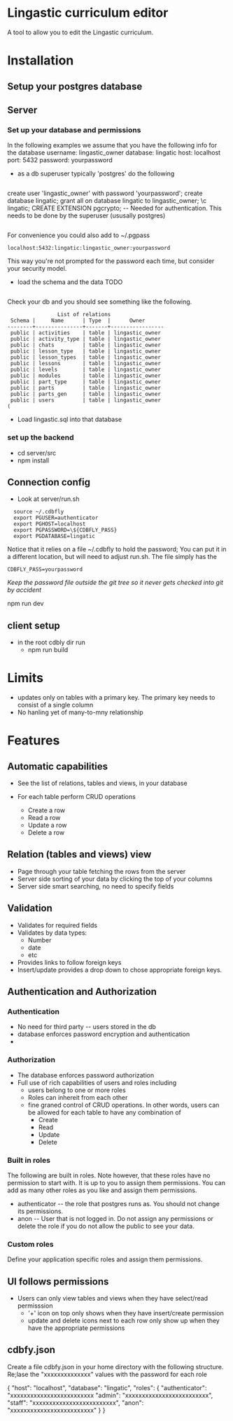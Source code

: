 # Lingastic curriculum editor

A tool to allow you to edit the Lingastic curriculum.

# Installation

## Setup your postgres database

## Server

### Set up your database and permissions

In the following examples we assume that you have the following info for the database
username: lingastic_owner
database: lingatic
host: localhost
port: 5432
password: yourpassword

- as a db superuser typically 'postgres' do the following

```

```

create user 'lingastic_owner' with password 'yourpassword';
create database lingatic;
grant all on database lingatic to lingastic_owner;
\c lingatic;
CREATE EXTENSION pgcrypto; -- Needed for authentication. This needs to be done by the superuser (ususally postgres)

```

```

For convenience you could also add to ~/.pgpass

```
localhost:5432:lingatic:lingastic_owner:yourpassword
```

This way you're not prompted for the password each time, but consider your security model.

- load the schema and the data TODO

```
```

Check your db and you should see something like the following.

```
                List of relations
 Schema |     Name      | Type  |      Owner
--------+---------------+-------+-----------------
 public | activities    | table | lingastic_owner
 public | activity_type | table | lingastic_owner
 public | chats         | table | lingastic_owner
 public | lesson_type   | table | lingastic_owner
 public | lesson_types  | table | lingastic_owner
 public | lessons       | table | lingastic_owner
 public | levels        | table | lingastic_owner
 public | modules       | table | lingastic_owner
 public | part_type     | table | lingastic_owner
 public | parts         | table | lingastic_owner
 public | parts_gen     | table | lingastic_owner
 public | users         | table | lingastic_owner
(
```

- Load lingastic.sql into that database

### set up the backend

- cd server/src
- npm install

## Connection config

- Look at server/run.sh

```
  source ~/.cdbfly
  export PGUSER=authenticator
  export PGHOST=localhost
  export PGPASSWORD=\${CDBFLY_PASS}
  export PGDATABASE=lingatic
```

Notice that it relies on a file ~/.cdbfly to hold the password; You can put it in a different location, but will need to adjust run.sh.
The file simply has the

```
CDBFLY_PASS=yourpassword
```

_Keep the password file outside the git tree so it never gets checked into git by accident_

npm run dev

## client setup

- in the root cdbly dir run
  - npm run build

# Limits

- updates only on tables with a primary key. The primary key needs to consist of a single column
- No hanling yet of many-to-mny relationship

# Features

## Automatic capabilities

- See the list of relations, tables and views, in your database
- For each table perform CRUD operations

  - Create a row
  - Read a row
  - Update a row
  - Delete a row

## Relation (tables and views) view

- Page through your table fetching the rows from the server
- Server side sorting of your data by clicking the top of your columns
- Server side smart searching, no need to specify fields

## Validation

- Validates for required fields
- Validates by data types:
  - Number
  - date
  - etc
- Provides links to follow foreign keys
- Insert/update provides a drop down to chose appropriate foreign keys.

## Authentication and Authorization

### Authentication

- No need for third party -- users stored in the db
- database enforces password encryption and authentication
-

### Authorization

- The database enforces password authorization
- Full use of rich capabilities of users and roles including
  - users belong to one or more roles
  - Roles can inhereit from each other
  - fine graned control of CRUD operations. In other words, users can be allowed for each table to have any combination of
    - Create
    - Read
    - Update
    - Delete

### Built in roles

The following are built in roles. Note however, that these roles have no permission to start with. It is up to you to assign them permissions. You can add as many other roles as you like and assign them permissions.

- authenticator -- the role that postgres runs as. You should not change its permissions.
- anon -- User that is not logged in. Do not assign any permissions or delete the role if you do not allow the public to see your data.

### Custom roles

Define your application specific roles and assign them permissions.

## UI follows permissions

- Users can only view tables and views when they have select/read permisssion
  - '+' icon on top only shows when they have insert/create permission
  - update and delete icons next to each row only show up when they have the appropriate permissions

## cdbfy.json

Create a file cdbfy.json in your home directory with the following structure.
Re;lase the "xxxxxxxxxxxxxx" values with the password for each role

{
"host": "localhost",
"database": "lingatic",
"roles": {
"authenticator": "xxxxxxxxxxxxxxxxxxxxxxxxx
"admin": "xxxxxxxxxxxxxxxxxxxxxxxxx",
"staff": "xxxxxxxxxxxxxxxxxxxxxxxxx",
"anon": "xxxxxxxxxxxxxxxxxxxxxxxxx"
}
}
